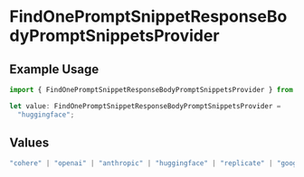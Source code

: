 # FindOnePromptSnippetResponseBodyPromptSnippetsProvider

## Example Usage

```typescript
import { FindOnePromptSnippetResponseBodyPromptSnippetsProvider } from "@orq-ai/node/models/operations";

let value: FindOnePromptSnippetResponseBodyPromptSnippetsProvider =
  "huggingface";
```

## Values

```typescript
"cohere" | "openai" | "anthropic" | "huggingface" | "replicate" | "google" | "google-ai" | "azure" | "aws" | "anyscale" | "perplexity" | "groq" | "fal" | "leonardoai" | "nvidia" | "jina"
```
